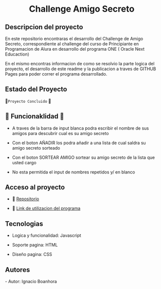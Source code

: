 <h1 align="center"> Challenge Amigo Secreto</h1>

<h2>Descripcion del proyecto</h2>

En este repositorio encontraras el desarrollo del Challenge de Amigo Secreto, correspondiente al challenge del curso de Principiante en Programacion de 
 Alura en desarrollo del programa ONE ( Oracle Next Educaction)

En el mismo encontras informacion de como se resolvio la parte logica del proyecto, el desarrollo de este readme y la publicacion a traves de GITHUB Pages 
 para poder correr el programa desarrollado. 
 
<h2> Estado del Proyecto</h2>

🏁`Proyecto Concluido` 🏁

<h2> 🔨 Funcionaklidad 🔨 </h2>
 
- A traves de la barra de input blanca podra escribir el nombre de sus amigos para descubrir cual es su amigo secreto

- Con el boton AÑADIR los podra añadir a una lista de cual saldra su amigo secreto sorteado

- Con el boton SORTEAR AMIGO sortear su amigo secreto de la lista que usted cargo

- No esta permitida el input de nombres repetidos y/ en blanco

<h2>Acceso al proyecto</h2>

- 📘 [Repositorio](https://github.com/IgnaBonahora/challenge-amigo-secreto_Ignacio_Bonahora)

- 🏃 [Link de utilizacion del programa](https://ignabonahora.github.io/challenge-amigo-secreto_Ignacio_Bonahora/)

<h2>Tecnologias</h2>

- Logica y funcionalidad: Javascript

- Soporte pagina: HTML

- Diseño pagina: CSS

<h2>Autores</h2>
- Autor: Ignacio Boanhora 